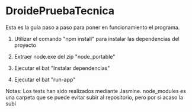 # DroidePruebaTecnica
Esta es la guía paso a paso para poner en funcionamiento el programa.

1) Utilizar el comando "npm install" para instalar las dependencias del proyecto

2) Extraer node.exe del zip "node_portable"

3) Ejecutar el bat "Instalar dependencias"

4) Ejecutar el bat "run-app"

Notas: Los tests han sido realizados mediante Jasmine. node_modules es una carpeta que se puede evitar subir al repositorio, pero por si acaso la subí
